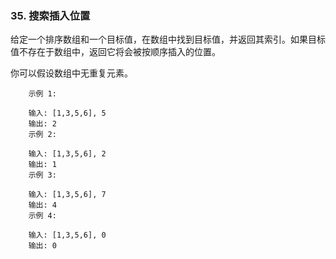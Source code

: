 ### 35. 搜索插入位置


给定一个排序数组和一个目标值，在数组中找到目标值，并返回其索引。如果目标值不存在于数组中，返回它将会被按顺序插入的位置。

你可以假设数组中无重复元素。
```
    示例 1:
    
    输入: [1,3,5,6], 5
    输出: 2
    示例 2:
    
    输入: [1,3,5,6], 2
    输出: 1
    示例 3:
    
    输入: [1,3,5,6], 7
    输出: 4
    示例 4:
    
    输入: [1,3,5,6], 0
    输出: 0

```